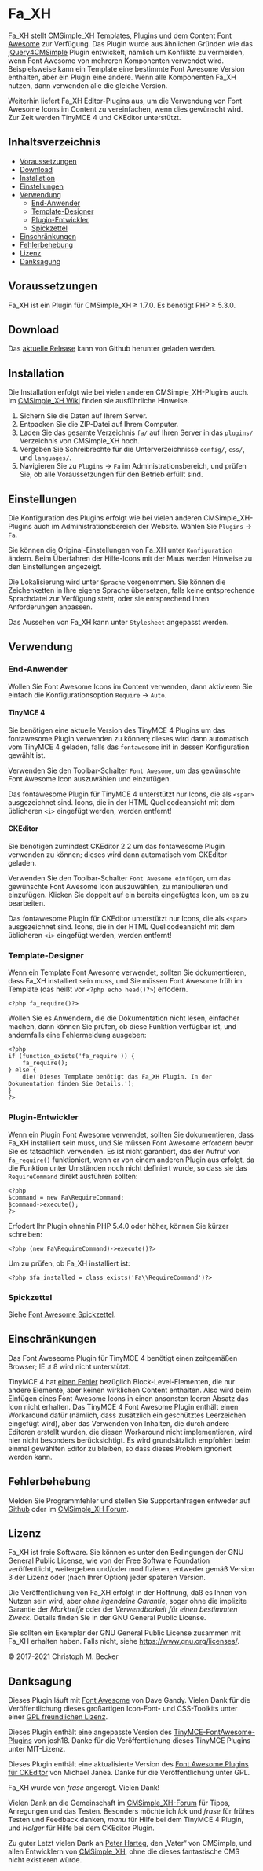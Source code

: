 # Fa\_XH

Fa\_XH stellt CMSimple\_XH Templates, Plugins und dem Content
[Font Awesome](https://fontawesome.com/) zur Verfügung.
Das Plugin wurde aus ähnlichen Gründen wie das
[jQuery4CMSimple](https://wiki.cmsimple-xh.org/doku.php/extend:jquery4cmsimple)
Plugin entwickelt,
nämlich um Konflikte zu vermeiden,
wenn Font Awesome von mehreren Komponenten verwendet wird.
Beispielsweise kann ein Template eine bestimmte Font Awesome Version enthalten,
aber ein Plugin eine andere.
Wenn alle Komponenten Fa\_XH nutzen, dann verwenden alle die gleiche Version.

Weiterhin liefert Fa\_XH Editor-Plugins aus,
um die Verwendung von Font Awesome Icons im Content zu vereinfachen,
wenn dies gewünscht wird.
Zur Zeit werden TinyMCE 4 und CKEditor unterstützt.

## Inhaltsverzeichnis

- [Voraussetzungen](#voraussetzungen)
- [Download](#download)
- [Installation](#installation)
- [Einstellungen](#einstellungen)
- [Verwendung](#verwendung)
  - [End-Anwender](#end-anwender)
  - [Template-Designer](#template-designer)
  - [Plugin-Entwickler](#plugin-entwickler)
  - [Spickzettel](#spickzettel)
- [Einschränkungen](#einschränkungen)
- [Fehlerbehebung](#fehlerbehebung)
- [Lizenz](#lizenz)
- [Danksagung](#danksagung)

## Voraussetzungen

Fa\_XH ist ein Plugin für CMSimple\_XH ≥ 1.7.0.
Es benötigt PHP ≥ 5.3.0.

## Download

Das [aktuelle Release](https://github.com/cmb69/fa_xh/releases/latest)
kann von Github herunter geladen werden.

## Installation

Die Installation erfolgt wie bei vielen anderen CMSimple\_XH-Plugins auch.
Im [CMSimple_XH Wiki](https://wiki.cmsimple-xh.org/doku.php/de:installation)
finden sie ausführliche Hinweise.

1.  Sichern Sie die Daten auf Ihrem Server.
2.  Entpacken Sie die ZIP-Datei auf Ihrem Computer.
3.  Laden Sie das gesamte Verzeichnis `fa/` auf Ihren Server in
    das `plugins/` Verzeichnis von CMSimple\_XH hoch.
4.  Vergeben Sie Schreibrechte für die Unterverzeichnisse `config/`, `css/`,
    und `languages/`.
5.  Navigieren Sie zu `Plugins` → `Fa` im Administrationsbereich,
    und prüfen Sie, ob alle Voraussetzungen für den Betrieb erfüllt sind.

## Einstellungen

Die Konfiguration des Plugins erfolgt wie bei vielen anderen
CMSimple_XH-Plugins auch im Administrationsbereich der Website.
Wählen Sie `Plugins` → `Fa`.

Sie können die Original-Einstellungen von Fa\_XH unter `Konfiguration` ändern.
Beim Überfahren der Hilfe-Icons mit der Maus
werden Hinweise zu den Einstellungen angezeigt.

Die Lokalisierung wird unter `Sprache` vorgenommen.
Sie können die Zeichenketten in Ihre eigene Sprache übersetzen,
falls keine entsprechende Sprachdatei zur Verfügung steht,
oder sie entsprechend Ihren Anforderungen anpassen.

Das Aussehen von Fa\_XH kann unter `Stylesheet` angepasst werden.

## Verwendung

### End-Anwender

Wollen Sie Font Awesome Icons im Content verwenden,
dann aktivieren Sie einfach die Konfigurationsoption `Require` → `Auto`.

#### TinyMCE 4

Sie benötigen eine aktuelle Version des TinyMCE 4 Plugins
um das fontawesome Plugin verwenden zu können;
dieses wird dann automatisch vom TinyMCE 4 geladen,
falls das `fontawesome` init in dessen Konfiguration gewählt ist.

Verwenden Sie den Toolbar-Schalter `Font Awesome`,
um das gewünschte Font Awesome Icon auszuwählen und einzufügen.

Das fontawesome Plugin für TinyMCE 4 unterstützt nur Icons,
die als `<span>` ausgezeichnet sind.
Icons, die in der HTML Quellcodeansicht mit dem üblicheren
`<i>` eingefügt werden, werden entfernt!

#### CKEditor

Sie benötigen zumindest CKEditor 2.2
um das fontawesome Plugin verwenden zu können;
dieses wird dann automatisch vom CKEditor geladen.

Verwenden Sie den Toolbar-Schalter `Font Awesome einfügen`,
um das gewünschte Font Awesome Icon auszuwählen,
zu manipulieren und einzufügen.
Klicken Sie doppelt auf ein bereits eingefügtes Icon, um es zu bearbeiten.

Das fontawesome Plugin für CKEditor unterstützt nur Icons,
die als `<span>` ausgezeichnet sind.
Icons, die in der HTML Quellcodeansicht mit dem üblicheren
`<i>` eingefügt werden, werden entfernt!

### Template-Designer

Wenn ein Template Font Awesome verwendet,
sollten Sie dokumentieren, dass Fa\_XH installiert sein muss,
und Sie müssen Font Awesome früh im Template
(das heißt vor `<?php echo head()?>`) erfodern.

````
<?php fa_require()?>
````

Wollen Sie es Anwendern, die die Dokumentation nicht lesen,
einfacher machen, dann können Sie prüfen, ob diese Funktion verfügbar ist,
und andernfalls eine Fehlermeldung ausgeben:

````
<?php
if (function_exists('fa_require')) {
    fa_require();
} else {
    die('Dieses Template benötigt das Fa_XH Plugin. In der Dokumentation finden Sie Details.');
}
?>
````

### Plugin-Entwickler

Wenn ein Plugin Font Awesome verwendet,
sollten Sie dokumentieren, dass Fa\_XH installiert sein muss,
und Sie müssen Font Awesome erfordern
bevor Sie es tatsächlich verwenden.
Es ist nicht garantiert,
das der Aufruf von `fa_require()` funktioniert,
wenn er von einem anderen Plugin aus erfolgt,
da die Funktion unter Umständen noch nicht definiert wurde,
so dass sie das `RequireCommand` direkt ausführen sollten:

````
<?php
$command = new Fa\RequireCommand;
$command->execute();
?>
````

Erfodert Ihr Plugin ohnehin PHP 5.4.0 oder höher,
können Sie kürzer schreiben:

````
<?php (new Fa\RequireCommand)->execute()?>
````

Um zu prüfen, ob Fa\_XH installiert ist:

````
<?php $fa_installed = class_exists('Fa\\RequireCommand')?>

````

### Spickzettel

Siehe [Font Awesome Spickzettel](https://fontawesome.com/cheatsheet).

## Einschränkungen

Das Font Aweseome Plugin für TinyMCE 4 benötigt einen zeitgemäßen Browser;
IE ≤ 8 wird nicht unterstützt.

TinyMCE 4 hat [einen Fehler](https://github.com/tinymce/tinymce/issues/3175)
bezüglich Block-Level-Elementen, die nur andere Elemente,
aber keinen wirklichen Content enthalten.
Also wird beim Einfügen eines Font Awesome Icons
in einen ansonsten leeren Absatz das Icon nicht erhalten.
Das TinyMCE 4 Font Awesome Plugin enthält einen Workaround dafür
(nämlich, dass zusätzlich ein geschütztes Leerzeichen eingefügt wird),
aber das Verwenden von Inhalten, die durch andere Editoren erstellt wurden,
die diesen Workaround nicht implementieren,
wird hier nicht besonders berücksichtigt.
Es wird grundsätzlich empfohlen beim einmal gewählten Editor zu bleiben,
so dass dieses Problem ignoriert werden kann.

## Fehlerbehebung

Melden Sie Programmfehler und stellen Sie Supportanfragen entweder auf
[Github](https://github.com/cmb69/fa_xh/issues)
oder im [CMSimple_XH Forum](https://cmsimpleforum.com/).

## Lizenz

Fa\_XH ist freie Software. Sie können es unter den Bedingungen
der GNU General Public License, wie von der Free Software Foundation
veröffentlicht, weitergeben und/oder modifizieren, entweder gemäß
Version 3 der Lizenz oder (nach Ihrer Option) jeder späteren Version.

Die Veröffentlichung von Fa\_XH erfolgt in der Hoffnung, daß es
Ihnen von Nutzen sein wird, aber *ohne irgendeine Garantie*, sogar ohne
die implizite Garantie der *Marktreife* oder der *Verwendbarkeit für einen
bestimmten Zweck*. Details finden Sie in der GNU General Public License.

Sie sollten ein Exemplar der GNU General Public License zusammen mit
Fa\_XH erhalten haben. Falls nicht, siehe
<https://www.gnu.org/licenses/>.


© 2017-2021 Christoph M. Becker

## Danksagung

Dieses Plugin läuft mit [Font Awesome](https://fontawesome.com/) von Dave Gandy.
Vielen Dank für die Veröffentlichung dieses großartigen
Icon-Font- und CSS-Toolkits unter einer
[GPL freundlichen Lizenz](https://github.com/FortAwesome/Font-Awesome/blob/master/LICENSE.txt).

Dieses Plugin enthält eine angepasste Version des
[TinyMCE-FontAwesome-Plugins](https://github.com/josh18/TinyMCE-FontAwesome-Plugin)
von josh18.
Danke für die Veröffentlichung dieses TinyMCE Plugins unter MIT-Lizenz.

Dieses Plugin enthält eine aktualisierte Version des
[Font Awesome Plugins für CKEditor](https://github.com/michaeljanea/font-awesome-ckeditor-plugin)
von Michael Janea.
Danke für die Veröffentlichung unter GPL.

Fa\_XH wurde von *frase* angeregt. Vielen Dank!

Vielen Dank an die Gemeinschaft im
[CMSimple\_XH-Forum](https://www.cmsimpleforum.com/)
für Tipps, Anregungen und das Testen.
Besonders möchte ich *lck* und *frase* für frühes Testen und Feedback danken,
*manu* für Hilfe bei dem TinyMCE 4 Plugin,
und *Holger* für Hilfe bei dem CKEditor Plugin.

Zu guter Letzt vielen Dank an
[Peter Harteg](https://harteg.dk/), den „Vater“ von CMSimple,
und allen Entwicklern von [CMSimple\_XH](https://www.cmsimple-xh.org/),
ohne die dieses fantastische CMS nicht existieren würde.
